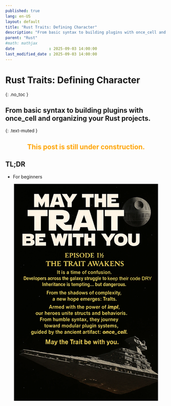 ```yaml
---
published: true
lang: en-US
layout: default
title: "Rust Traits: Defining Character"
description: "From basic syntax to building plugins with once_cell and organizing Rust projects."
parent: "Rust"
#math: mathjax
date               : 2025-09-03 14:00:00
last_modified_date : 2025-09-03 14:00:00
---
```


# Rust Traits: Defining Character
{: .no_toc }

## From basic syntax to building plugins with once_cell and organizing your Rust projects.
{: .text-muted }

<h2 align="center">
<span style="color:orange"><b>This post is still under construction.</b></span>    
</h2>


## TL;DR
* For beginners

<div align="center">
<img src="./assets/img00.webp" alt="" width="450" loading="lazy"/><br/>
<!-- <span>In space, no one can hear you scream.</span> -->
</div>


## 